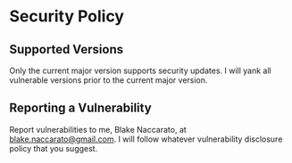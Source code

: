 # Security Policy

## Supported Versions

Only the current major version supports security updates. I will yank all vulnerable versions prior to the current major version.

## Reporting a Vulnerability

Report vulnerabilities to me, Blake Naccarato, at blake.naccarato@gmail.com. I will follow whatever vulnerability disclosure policy that you suggest.

